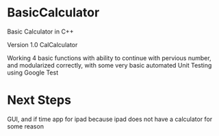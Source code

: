 # BasicCalculator
Basic Calculator in C++

Version 1.0 CalCalculator

Working 4 basic functions with ability to continue with pervious number, and modularized correctly, with some very basic automated Unit Testing using Google Test

# Next Steps

GUI, and if time app for ipad because ipad does not have a calculator for some reason
